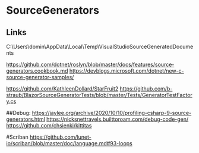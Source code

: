 ﻿# SourceGenerators

## Links
C:\Users\domin\AppData\Local\Temp\VisualStudioSourceGeneratedDocuments

https://github.com/dotnet/roslyn/blob/master/docs/features/source-generators.cookbook.md
https://devblogs.microsoft.com/dotnet/new-c-source-generator-samples/

https://github.com/KathleenDollard/StarFruit2
https://github.com/b-straub/BlazorSourceGeneratorTests/blob/master/Tests/GeneratorTestFactory.cs


##Debug:
https://jaylee.org/archive/2020/10/10/profiling-csharp-9-source-generators.html
https://nicksnettravels.builttoroam.com/debug-code-gen/
https://github.com/chsienki/kittitas

#Scriban
https://github.com/lunet-io/scriban/blob/master/doc/language.md#93-loops